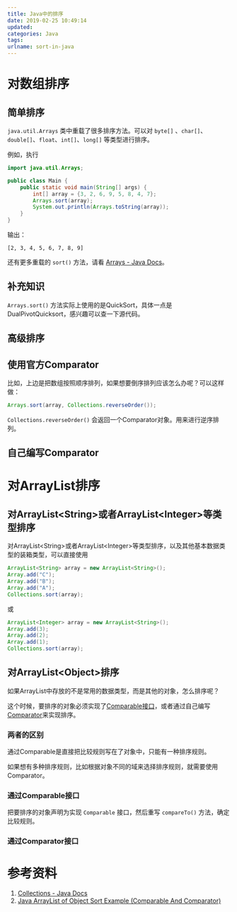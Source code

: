 ```yaml
---
title: Java中的排序
date: 2019-02-25 10:49:14
updated:
categories: Java
tags:
urlname: sort-in-java
---
```


# 对数组排序

## 简单排序

`java.util.Arrays` 类中重载了很多排序方法。可以对 `byte[]` 、`char[]`、`double[]`、`float`、`int[]`、`long[]` 等类型进行排序。

<!-- more -->

例如，执行

```java
import java.util.Arrays;

public class Main {
    public static void main(String[] args) {
        int[] array = {3, 2, 6, 9, 5, 8, 4, 7};
        Arrays.sort(array);
        System.out.println(Arrays.toString(array));
    }
}
```

输出：

```
[2, 3, 4, 5, 6, 7, 8, 9]
```

还有更多重载的 `sort()` 方法，请看 [Arrays - Java Docs](https://docs.oracle.com/javase/8/docs/api/java/util/Arrays.html)。

## 补充知识

`Arrays.sort()` 方法实际上使用的是QuickSort，具体一点是DualPivotQuicksort，感兴趣可以查一下源代码。

## 高级排序

## 使用官方Comparator

比如，上边是把数组按照顺序排列，如果想要倒序排列应该怎么办呢？可以这样做：

```java
Arrays.sort(array, Collections.reverseOrder());
```

`Collections.reverseOrder()` 会返回一个Comparator对象。用来进行逆序排列。

## 自己编写Comparator



# 对ArrayList排序

## 对ArrayList\<String\>或者ArrayList\<Integer\>等类型排序

对ArrayList\<String\>或者ArrayList\<Integer\>等类型排序，以及其他基本数据类型的装箱类型，可以直接使用

```java
ArrayList<String> array = new ArrayList<String>();
Array.add("C");
Array.add("B");
Array.add("A");
Collections.sort(array);
```

或

```java
ArrayList<Integer> array = new ArrayList<String>();
Array.add(3);
Array.add(2);
Array.add(1);
Collections.sort(array);
```

## 对ArrayList\<Object\>排序

如果ArrayList中存放的不是常用的数据类型，而是其他的对象，怎么排序呢？

这个时候，要排序的对象必须实现了[Comparable接口](https://docs.oracle.com/javase/8/docs/api/java/lang/Comparable.html)，或者通过自己编写[Comparator](https://docs.oracle.com/javase/8/docs/api/java/util/Comparator.html)来实现排序。

### 两者的区别

通过Comparable是直接把比较规则写在了对象中，只能有一种排序规则。

如果想有多种排序规则，比如根据对象不同的域来选择排序规则，就需要使用Comparator。

### 通过Comparable接口

把要排序的对象声明为实现 `Comparable` 接口，然后重写 `compareTo()` 方法，确定比较规则。

### 通过Comparator接口



# 参考资料

1. [Collections - Java Docs](https://docs.oracle.com/javase/8/docs/api/java/util/Collections.html)
2. [Java ArrayList of Object Sort Example (Comparable And Comparator)](https://beginnersbook.com/2013/12/java-arraylist-of-object-sort-example-comparable-and-comparator/)

